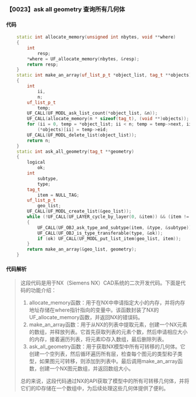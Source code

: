 ### 【0023】ask all geometry 查询所有几何体

#### 代码

```cpp
    static int allocate_memory(unsigned int nbytes, void **where)  
    {  
        int  
            resp;  
        *where = UF_allocate_memory(nbytes, &resp);  
        return resp;  
    }  
    static int make_an_array(uf_list_p_t *object_list, tag_t **objects)  
    {  
        int  
            ii,  
            n;  
        uf_list_p_t  
            temp;  
        UF_CALL(UF_MODL_ask_list_count(*object_list, &n));  
        UF_CALL(allocate_memory(n * sizeof(tag_t), (void **)objects));  
        for (ii = 0, temp = *object_list; ii < n; temp = temp->next, ii++)  
            (*objects)[ii] = temp->eid;  
        UF_CALL(UF_MODL_delete_list(object_list));  
        return n;  
    }  
    static int ask_all_geometry(tag_t **geometry)  
    {  
        logical  
            ok;  
        int  
            subtype,  
            type;  
        tag_t  
            item = NULL_TAG;  
        uf_list_p_t  
            geo_list;  
        UF_CALL(UF_MODL_create_list(&geo_list));  
        while (!UF_CALL(UF_LAYER_cycle_by_layer(0, &item)) && (item != NULL_TAG))  
        {  
            UF_CALL(UF_OBJ_ask_type_and_subtype(item, &type, &subtype));  
            UF_CALL(UF_OBJ_is_type_transferable(type, &ok));  
            if (ok) UF_CALL(UF_MODL_put_list_item(geo_list, item));  
        }  
        return make_an_array(&geo_list, geometry);  
    }

```

#### 代码解析

> 这段代码是用于NX（Siemens NX）CAD系统的二次开发代码。下面是代码的功能介绍：
>
> 1. allocate_memory函数：用于在NX中申请指定大小的内存，并将内存地址存储在where指针指向的变量中。该函数封装了NX的UF_allocate_memory函数，并返回NX的错误码。
> 2. make_an_array函数：用于从NX的列表中提取元素，创建一个NX元素的数组，并释放列表。它首先获取列表的元素个数，然后申请相应大小的内存，接着遍历列表，将元素ID存入数组，最后删除列表。
> 3. ask_all_geometry函数：用于获取NX模型中所有可转移的几何体。它创建一个空列表，然后循环遍历所有层，检查每个图元的类型和子类型，如果图元可转移，则添加到列表中。最后调用make_an_array函数，创建一个NX图元数组，并返回数组大小。
>
> 总的来说，这段代码通过NX的API获取了模型中的所有可转移几何体，并将它们的ID存储在一个数组中，为后续处理这些几何体提供了便利。
>
